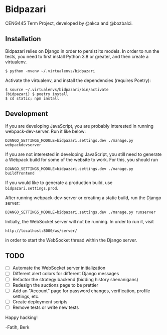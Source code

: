 # Bidpazari

CENG445 Term Project, developed by @akca and @bozbalci.

## Installation

Bidpazari relies on Django in order to persist its models. In
order to run the tests, you need to first install Python 3.8 or
greater, and then create a virtualenv.

    $ python -mvenv ~/.virtualenvs/bidpazari

Activate the virtualenv, and install the dependencies (requires Poetry):

    $ source ~/.virtualenvs/bidpazari/bin/activate
    (bidpazari) $ poetry install
    $ cd static; npm install

## Development

If you are developing JavaScript, you are probably interested in running
webpack-dev-server. Run it like below:

    DJANGO_SETTINGS_MODULE=bidpazari.settings.dev ./manage.py webpackdevserver

If you are not interested in developing JavaScript, you still need to generate
a Webpack build for some of the website to work. For this, you should run

    DJANGO_SETTINGS_MODULE=bidpazari.settings.dev ./manage.py buildfrontend

If you would like to generate a production build, use `bidpazari.settings.prod`.

After running webpack-dev-server or creating a static build, run the Django server:

    DJANGO_SETTINGS_MODULE=bidpazari.settings.dev ./manage.py runserver

Initially, the WebSocket server will not be running. In order to run it,
visit

    http://localhost:8000/ws/server/

in order to start the WebSocket thread within the Django server.

## TODO

- [ ] Automate the WebSocket server initialization
- [ ] Different alert colors for different Django messages
- [ ] Refactor the strategy backend (bidding history shenanigans)
- [ ] Redesign the auctions page to be prettier
- [ ] Add an "Account" page for password changes, verification, profile settings, etc.
- [ ] Create deployment scripts
- [ ] Remove tests or write new tests
    
Happy hacking!

-Fatih, Berk
